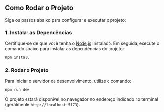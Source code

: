 ## Como Rodar o Projeto

Siga os passos abaixo para configurar e executar o projeto:

### 1. Instalar as Dependências

Certifique-se de que você tenha o [Node.js](https://nodejs.org/) instalado. Em seguida, execute o comando abaixo para instalar as dependências do projeto:

```bash
npm install
```

### 2. Rodar o Projeto

Para iniciar o servidor de desenvolvimento, utilize o comando:

```bash
npm run dev
```

O projeto estará disponível no navegador no endereço indicado no terminal (geralmente `http://localhost:5173`).
